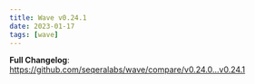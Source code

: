 ```yaml
---
title: Wave v0.24.1
date: 2023-01-17
tags: [wave]
---
```


**Full Changelog**: https://github.com/seqeralabs/wave/compare/v0.24.0...v0.24.1
